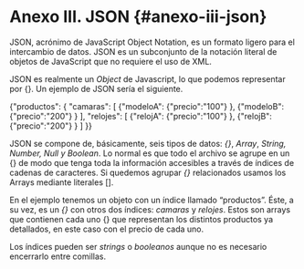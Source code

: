 # Anexo III. JSON {#anexo-iii-json}

JSON, acrónimo de JavaScript Object Notation, es un formato ligero para el intercambio de datos. JSON es un subconjunto de la notación literal de objetos de JavaScript que no requiere el uso de XML.

JSON es realmente un _Object_ de Javascript, lo que podemos representar por {}. Un ejemplo de JSON sería el siguiente.

{"productos": { "camaras": [ {"modeloA": {"precio":"100"} }, {"modeloB": {"precio":"200"} } ], "relojes": [ {"relojA": {"precio":"100"} }, {"relojB": {"precio":"200"} } ] }}

JSON se compone de, básicamente, seis tipos de datos: _{}_, _Array_, _String, Number, Null y Boolean_. Lo normal es que todo el archivo se agrupe en un {} de modo que tenga toda la información accesibles a través de índices de cadenas de caracteres. Si quedemos agrupar _{}_ relacionados usamos los Arrays mediante literales [].

En el ejemplo tenemos un objeto con un índice llamado “productos”. Éste, a su vez, es un _{}_ con otros dos índices: _camaras_ y _relojes_. Estos son arrays que contienen cada uno {} que representan los distintos productos ya detallados, en este caso con el precio de cada uno.

Los índices pueden ser _strings_ o _booleanos_ aunque no es necesario encerrarlo entre comillas.